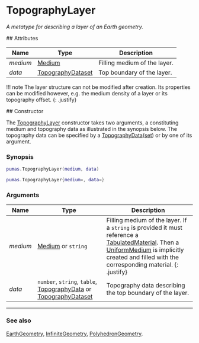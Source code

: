 # TopographyLayer
_A metatype for describing a layer of an Earth geometry._


<div markdown="1" class="shaded-box fancy">
## Attributes

|Name|Type|Description|
|----|----|-----------|
|*medium* |[Medium](../Medium.md)                           | Filling medium of the layer. |
|*data*   |[TopographyDataset](../data/TopographyDataset.md)| Top boundary of the layer. |

!!! note
    The layer structure can not be modified after creation. Its properties
    can be modified however, e.g. the medium density of a layer or its
    topography offset. 
    {: .justify}
</div>

<div markdown="1" class="shaded-box fancy">
## Constructor

The [TopographyLayer](TopographyLayer.md) constructor takes two arguments, a
constituting medium and topography data as illustrated in the synopsis below.
The topography data can be specified by a
[TopographyData](../data/TopographyData.md)([set](../data/TopographyDataset.md))
or by one of its argument.

### Synopsis

```lua
pumas.TopographyLayer(medium, data)

pumas.TopographyLayer{medium=, data=}
```

### Arguments

|Name|Type|Description|
|----|----|-----------|
|*medium*|[Medium](../Medium.md) or `string`| Filling medium of the layer. If a `string` is provided it must reference a [TabulatedMaterial](../physics/TabulatedMaterial.md). Then a [UniformMedium](../medium/UniformMedium.md) is implicitly created and filled with the corresponding material. {: .justify}|
|*data*   |`number`, `string`, `table`, [TopographyData](../data/TopographyData.md) or [TopographyDataset](../data/TopographyDataset.md)| Topography data describing the top boundary of the layer. |

---

### See also

[EarthGeometry](EarthGeometry.md),
[InfiniteGeometry](InfiniteGeometry.md),
[PolyhedronGeometry](PolyhedronGeometry.md).

</div>
